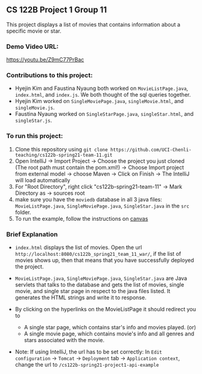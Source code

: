 ## CS 122B Project 1 Group 11
This project displays a list of movies that contains information about a specific movie or star.

### Demo Video URL: 
https://youtu.be/Z9mC77PrBac

### Contributions to this project:
- Hyejin Kim and Faustina Nyaung both worked on `MovieListPage.java`, `index.html`, and `index.js`. We both thought of the sql queries together.
- Hyejin Kim worked on `SingleMoviePage.java`, `singleMovie.html`, and `singleMovie.js`. 
- Faustina Nyaung worked on `SingleStarPage.java`, `singleStar.html`, and `singleStar.js`.

### To run this project:
1. Clone this repository using `git clone https://github.com/UCI-Chenli-teaching/cs122b-spring21-team-11.git`
2. Open IntelliJ -> Import Project -> Choose the project you just cloned (The root path must contain the pom.xml!) -> Choose Import project from external model -> choose Maven -> Click on Finish -> The IntelliJ will load automatically
3. For "Root Directory", right click "cs122b-spring21-team-11" -> Mark Directory as -> sources root
4. make sure you have the `moviedb` database in all 3 java files: `MovieListPage.java`, `SingleMoviePage.java`, `SingleStar.java` in the `src` folder.
5. To run the example, follow the instructions on [canvas](https://canvas.eee.uci.edu/courses/36596/pages/intellij-idea-tomcat-configuration)

### Brief Explanation
- `index.html` displays the list of movies. Open the url `http://localhost:8080/cs122b_spring21_team_11_war/`, if the list of movies shows up, then that means that you have successfully deployed the project.

- `MovieListPage.java`, `SingleMoviePage.java`, `SingleStar.java` are Java servlets that talks to the database and gets the list of movies, single movie, and single star page in respect to the java files listed. It generates the HTML strings and write it to response.
- By clicking on the hyperlinks on the MovieListPage it should redirect you to
   - A single star page, which contains star's info and movies played. (or)
   - A single movie page, which contains movie's info and all genres and stars associated with the movie.
   
- Note: If using IntelliJ, the url has to be set correctly: In `Edit configuration` -> `Tomcat` -> `Deployment` tab -> `Application context`, change the url to `/cs122b-spring21-project1-api-example`